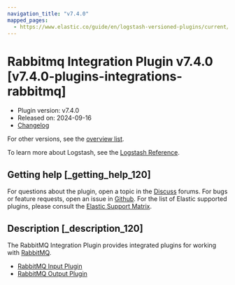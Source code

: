 ```yaml
---
navigation_title: "v7.4.0"
mapped_pages:
  - https://www.elastic.co/guide/en/logstash-versioned-plugins/current/v7.4.0-plugins-integrations-rabbitmq.html
---
```


# Rabbitmq Integration Plugin v7.4.0 [v7.4.0-plugins-integrations-rabbitmq]

* Plugin version: v7.4.0
* Released on: 2024-09-16
* [Changelog](https://github.com/logstash-plugins/logstash-integration-rabbitmq/blob/v7.4.0/CHANGELOG.md)

For other versions, see the [overview list](integration-rabbitmq-index.md).

To learn more about Logstash, see the [Logstash Reference](https://www.elastic.co/guide/en/logstash/current/index.html).

## Getting help [_getting_help_120]

For questions about the plugin, open a topic in the [Discuss](http://discuss.elastic.co) forums. For bugs or feature requests, open an issue in [Github](https://github.com/logstash-plugins/logstash-integration-rabbitmq). For the list of Elastic supported plugins, please consult the [Elastic Support Matrix](https://www.elastic.co/support/matrix#matrix_logstash_plugins).

## Description [_description_120]

The RabbitMQ Integration Plugin provides integrated plugins for working with [RabbitMQ](http://www.rabbitmq.com/).

* [RabbitMQ Input Plugin](https://www.elastic.co/guide/en/logstash/current/plugins-inputs-rabbitmq.html)
* [RabbitMQ Output Plugin](https://www.elastic.co/guide/en/logstash/current/plugins-outputs-rabbitmq.html)

